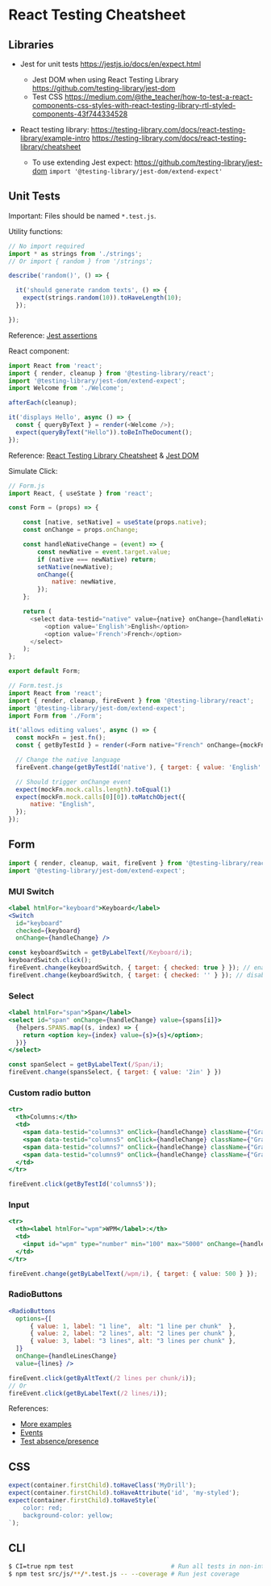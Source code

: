 # React Testing Cheatsheet


## Libraries

* Jest for unit tests
https://jestjs.io/docs/en/expect.html
  * Jest DOM when using React Testing Library
https://github.com/testing-library/jest-dom
  * Test CSS https://medium.com/@the_teacher/how-to-test-a-react-components-css-styles-with-react-testing-library-rtl-styled-components-43f744334528

* React testing library: https://testing-library.com/docs/react-testing-library/example-intro
https://testing-library.com/docs/react-testing-library/cheatsheet
  * To use extending Jest expect: https://github.com/testing-library/jest-dom
`import '@testing-library/jest-dom/extend-expect'`


## Unit Tests

Important: Files should be named `*.test.js`.

Utility functions:

```javascript
// No import required
import * as strings from './strings';
// Or import { random } from '/strings';

describe('random()', () => {

  it('should generate random texts', () => {
    expect(strings.random(10)).toHaveLength(10);
  });

});
```

Reference: [Jest assertions](https://jestjs.io/docs/en/expect.html)

React component:

```javascript
import React from 'react';
import { render, cleanup } from '@testing-library/react';
import '@testing-library/jest-dom/extend-expect';
import Welcome from './Welcome';

afterEach(cleanup);

it('displays Hello', async () => {
  const { queryByText } = render(<Welcome />);
  expect(queryByText("Hello")).toBeInTheDocument();
});
```

Reference: [React Testing Library Cheatsheet](https://testing-library.com/docs/react-testing-library/cheatsheet) & [Jest DOM](https://github.com/testing-library/jest-dom#tobeinthedocument)

Simulate Click:

```javascript
// Form.js
import React, { useState } from 'react';

const Form = (props) => {

    const [native, setNative] = useState(props.native);
    const onChange = props.onChange;

    const handleNativeChange = (event) => {
        const newNative = event.target.value;
        if (native === newNative) return;
        setNative(newNative);
        onChange({
            native: newNative,
        });
    };

    return (
      <select data-testid="native" value={native} onChange={handleNativeChange}>
          <option value='English'>English</option>
          <option value='French'>French</option>
      </select>
    );
};

export default Form;

// Form.test.js
import React from 'react';
import { render, cleanup, fireEvent } from '@testing-library/react';
import '@testing-library/jest-dom/extend-expect';
import Form from './Form';

it('allows editing values', async () => {
  const mockFn = jest.fn();
  const { getByTestId } = render(<Form native="French" onChange={mockFn} />);

  // Change the native language
  fireEvent.change(getByTestId('native'), { target: { value: 'English' } })

  // Should trigger onChange event
  expect(mockFn.mock.calls.length).toEqual(1)
  expect(mockFn.mock.calls[0][0]).toMatchObject({
      native: "English",
  });
});
```

## Form

```javascript
import { render, cleanup, wait, fireEvent } from '@testing-library/react';
import '@testing-library/jest-dom/extend-expect';
```

### MUI Switch

```jsx
<label htmlFor="keyboard">Keyboard</label>
<Switch
  id="keyboard"
  checked={keyboard}
  onChange={handleChange} />
```

```javascript
const keyboardSwitch = getByLabelText(/Keyboard/i);
keyboardSwitch.click();
fireEvent.change(keyboardSwitch, { target: { checked: true } }); // enable
fireEvent.change(keyboardSwitch, { target: { checked: '' } }); // disable
```

### Select

```jsx
<label htmlFor="span">Span</label>
<select id="span" onChange={handleChange} value={spans[i]}>
  {helpers.SPANS.map((s, index) => {
    return <option key={index} value={s}>{s}</option>;
  })}
</select>
```

```javascript
const spanSelect = getByLabelText(/Span/i);
fireEvent.change(spansSelect, { target: { value: '2in' } })
```

### Custom radio button

```jsx
<tr>
  <th>Columns:</th>
  <td>
    <span data-testid="columns3" onClick={handleChange} className={"GraphicOption" + (columns === 3 ? ' selected' : '')} data-value={3}>3</span>
    <span data-testid="columns5" onClick={handleChange} className={"GraphicOption" + (columns === 5 ? ' selected' : '')} data-value={5}>5</span>
    <span data-testid="columns7" onClick={handleChange} className={"GraphicOption" + (columns === 7 ? ' selected' : '')} data-value={7}>7</span>
    <span data-testid="columns9" onClick={handleChange} className={"GraphicOption" + (columns === 9 ? ' selected' : '')} data-value={9}>9</span>
  </td>
</tr>
```

```javascript
fireEvent.click(getByTestId('columns5'));
```

### Input

```jsx
<tr>
  <th><label htmlFor="wpm">WPM</label>:</th>
  <td>
    <input id="wpm" type="number" min="100" max="5000" onChange={handleChange} value={wpm} />
  </td>
</tr>
```

```javascript
fireEvent.change(getByLabelText(/wpm/i), { target: { value: 500 } });
```

### RadioButtons

```jsx
<RadioButtons
  options={[
      { value: 1, label: "1 line",  alt: "1 line per chunk"  },
      { value: 2, label: "2 lines", alt: "2 lines per chunk" },
      { value: 3, label: "3 lines", alt: "3 lines per chunk" },
  ]}
  onChange={handleLinesChange}
  value={lines} />
```

```javascript
fireEvent.click(getByAltText(/2 lines per chunk/i));
// Or
fireEvent.click(getByLabelText(/2 lines/i));
```

References:
* [More examples](https://github.com/testing-library/react-testing-library#more-examples)
* [Events](https://github.com/testing-library/dom-testing-library/blob/master/src/events.js)
* [Test absence/presence](http://testing-library.com/docs/guide-disappearance)



## CSS

```javascript
expect(container.firstChild).toHaveClass('MyDrill');
expect(container.firstChild).toHaveAttribute('id', 'my-styled');
expect(container.firstChild).toHaveStyle(`
    color: red;
    background-color: yellow;
`);
```

## CLI

```bash
$ CI=true npm test                           # Run all tests in non-interactive mode
$ npm test src/js/**/*.test.js -- --coverage # Run jest coverage
```